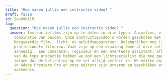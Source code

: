 ```yaml
---
title: "Hoe maken jullie een instructie video? "
draft: false
id: Sxa8VbA1M
faq:
  question: "Hoe maken jullie een instructie video? "
  answer: Instructiefilms zijn op te delen in drie typen. Animaties, video's en de
    combinatie van beiden. Onze instructievideo's worden geschoten met
    hoogwaardig film-, licht- en geluidsapparatuur. Belangrijker nog is onze
    proffesionele filmcrew. Vaak zijn op een draaidag twee of drie collega's
    aanwezig.  Een cameraman, regisseur en een eventuele assistent. afhankelijk
    van de type productie hebben we ook een lichtspecialist die mee gaat om te
    zorgen dat de belichting op de set altijd perfect is. We editen onze films
    in Adobe Premiere Pro en onze editors zijn ervaren en beschikken over veel
    vakkennis.
---
```

